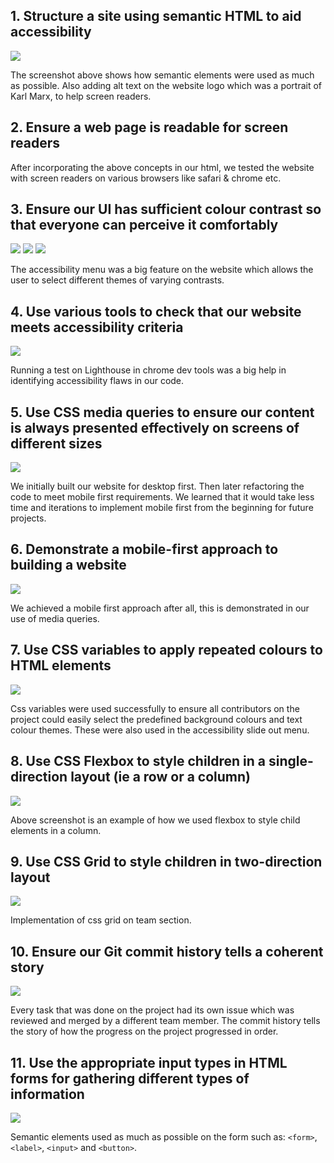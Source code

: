 ## 1. Structure a site using semantic HTML to aid accessibility


![](/Assets/Semantic-ss.png)


The screenshot above shows how semantic elements were used as much as possible. Also adding alt text on the website logo which was a portrait of Karl Marx, to help screen readers.


## 2. Ensure a web page is readable for screen readers


After incorporating the above concepts in our html, we tested the website with screen readers on various browsers like safari & chrome etc.


## 3. Ensure our UI has sufficient colour contrast so that everyone can perceive it comfortably


![](/Assets/Contrast1-ss.png)
![](/Assets/Contrast2-ss.png)
![](/Assets/Contrast3-ss.png)


The accessibility menu was a big feature on the website which allows the user to select different themes of varying contrasts.


## 4. Use various tools to check that our website meets accessibility criteria


![](/Assets/Access-ss.png)


Running a test on Lighthouse in chrome dev tools was a big help in identifying accessibility flaws in our code.


## 5. Use CSS media queries to ensure our content is always presented effectively on screens of different sizes


![](/Assets/MobfirstCss-ss.png)


We initially built our website for desktop first. Then later refactoring the code to meet mobile first requirements. We learned that it would take less time and iterations to implement mobile first from the beginning for future projects.


## 6. Demonstrate a mobile-first approach to building a website


![](/Assets/Mobfirst-ss.png)


We achieved a mobile first approach after all, this is demonstrated in our use of media queries.


## 7. Use CSS variables to apply repeated colours to HTML elements


![](/Assets/CssVar-ss.png)


Css variables were used successfully to ensure all contributors on the project could easily select the predefined background colours and text colour themes. These were also used in the accessibility slide out menu.


## 8. Use CSS Flexbox to style children in a single-direction layout (ie a row or a column)


![](/Assets/Flex-ss.png)


Above screenshot is an example of how we used flexbox to style child elements in a column.


## 9. Use CSS Grid to style children in two-direction layout


![](/Assets/Grid-ss.png)


Implementation of css grid on team section.


## 10. Ensure our Git commit history tells a coherent story


![](/Assets/Commits-ss.png)


Every task that was done on the project had its own issue which was reviewed and merged by a different team member. The commit history tells the story of how the progress on the project progressed in order.


## 11. Use the appropriate input types in HTML forms for gathering different types of information


![](/Assets/Form-ss.png)


Semantic elements used as much as possible on the form such as: `<form>`, `<label>`, `<input>` and `<button>`.
